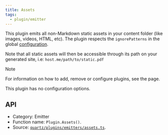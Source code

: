 ```yaml
---
title: Assets
tags:
  - plugin/emitter
---
```


This plugin emits all non-Markdown static assets in your content folder (like images, videos, HTML, etc). The plugin respects the `ignorePatterns` in the global [configuration](../configuration.md).

Note that all static assets will then be accessible through its path on your generated site, i.e: `host.me/path/to/static.pdf`

> [!note]
> For information on how to add, remove or configure plugins, see the [](../configuration.md#Plugins|Configuration) page.

This plugin has no configuration options.

## API

- Category: Emitter
- Function name: `Plugin.Assets()`.
- Source: [`quartz/plugins/emitters/assets.ts`](https://github.com/jackyzha0/quartz/blob/v4/quartz/plugins/emitters/assets.ts).
